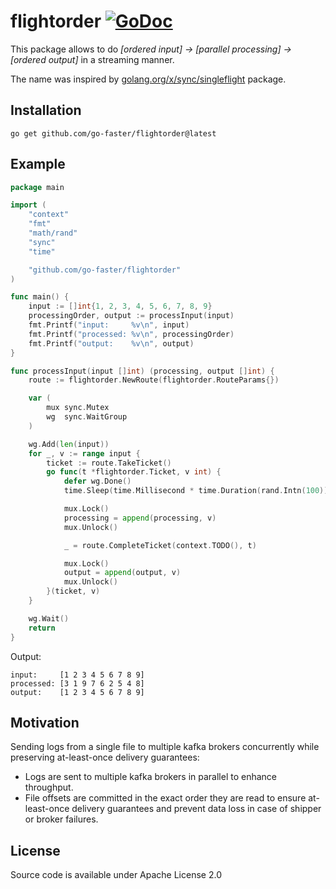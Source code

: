 # flightorder [![GoDoc](https://godoc.org/github.com/go-faster/flightorder?status.svg)](https://godoc.org/github.com/go-faster/flightorder)

This package allows to do _[ordered input] -> [parallel processing] -> [ordered output]_ in a streaming manner.

The name was inspired by [golang.org/x/sync/singleflight](https://pkg.go.dev/golang.org/x/sync/singleflight) package.

## Installation

```
go get github.com/go-faster/flightorder@latest
```

## Example

```go
package main

import (
	"context"
	"fmt"
	"math/rand"
	"sync"
	"time"

	"github.com/go-faster/flightorder"
)

func main() {
	input := []int{1, 2, 3, 4, 5, 6, 7, 8, 9}
	processingOrder, output := processInput(input)
	fmt.Printf("input:     %v\n", input)
	fmt.Printf("processed: %v\n", processingOrder)
	fmt.Printf("output:    %v\n", output)
}

func processInput(input []int) (processing, output []int) {
	route := flightorder.NewRoute(flightorder.RouteParams{})

	var (
		mux sync.Mutex
		wg  sync.WaitGroup
	)

	wg.Add(len(input))
	for _, v := range input {
		ticket := route.TakeTicket()
		go func(t *flightorder.Ticket, v int) {
			defer wg.Done()
			time.Sleep(time.Millisecond * time.Duration(rand.Intn(100)))

			mux.Lock()
			processing = append(processing, v)
			mux.Unlock()

			_ = route.CompleteTicket(context.TODO(), t)

			mux.Lock()
			output = append(output, v)
			mux.Unlock()
		}(ticket, v)
	}

	wg.Wait()
	return
}
```

Output:
```
input:     [1 2 3 4 5 6 7 8 9]
processed: [3 1 9 7 6 2 5 4 8]
output:    [1 2 3 4 5 6 7 8 9]
```

## Motivation

Sending logs from a single file to multiple kafka brokers concurrently while preserving at-least-once delivery guarantees:
* Logs are sent to multiple kafka brokers in parallel to enhance throughput.
* File offsets are committed in the exact order they are read to ensure at-least-once delivery guarantees and prevent data loss in case of shipper or broker failures.

## License

Source code is available under Apache License 2.0